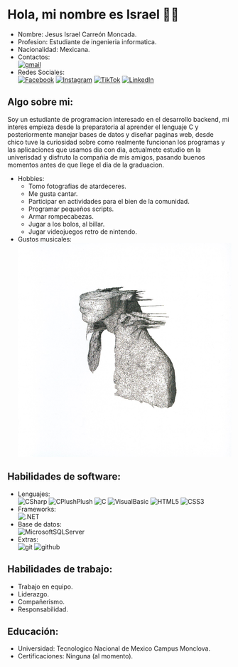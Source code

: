 # Hola, mi nombre es Israel 👋🏻 ###
- Nombre: Jesus Israel Carreón Moncada.
- Profesion: Estudiante de ingenieria informatica.
- Nacionalidad: Mexicana.
- Contactos:</br>
[![gmail](https://img.shields.io/badge/israelcarreon992%40gmail.com-EA4335?style=for-the-badge&logo=gmail&logoColor=white&labelColor=black)]()</br>
- Redes Sociales:</br>
[![Facebook](https://img.shields.io/badge/Facebook-@IsraelMoncada-0866FF?style=for-the-badge&logo=facebook&logoColor=white&labelColor=black)](https://facebook.com/israelmoncada22)
[![Instagram](https://img.shields.io/badge/Instagram-@IsraelMoncada-E4405F?style=for-the-badge&logo=Instagram&logoColor=white&labelColor=black)](https://www.instagram.com/israelmoncada05/)
[![TikTok](https://img.shields.io/badge/TikTok-@IsraelMoncada-32E476?style=for-the-badge&logo=tiktok&logoColor=white&labelColor=black)](https://www.tiktok.com/@israelcm22?lang=es)
[![LinkedIn](https://img.shields.io/badge/LinkedIn-IsraelMoncada-F22F46?style=for-the-badge&logo=linkedin&logoColor=white&labelColor=black)](https://www.linkedin.com/in/jesus-isrrael-carreon-moncada-108b63292?utm_source=share&utm_campaign=share_via&utm_content=profile&utm_medium=android_app)</br>

## Algo sobre mi:
Soy un estudiante de programacion interesado en el desarrollo backend, mi interes empieza desde la preparatoria al aprender el lenguaje C y posteriormente manejar bases de datos y diseñar paginas web, desde chico tuve la curiosidad sobre como realmente funcionan los programas y las aplicaciones que usamos dia con dia, actualmete estudio en la univerisdad y disfruto la compañia de mis amigos, pasando buenos momentos antes de que llege el dia de la graduacion.
</br>
- Hobbies:
  - Tomo fotografias de atardeceres.
  - Me gusta cantar.
  - Participar en actividades para el bien de la comunidad.
  - Programar pequeños scripts.
  - Armar rompecabezas.
  - Jugar a los bolos, al billar.
  - Jugar videojuegos retro de nintendo.</br>
- Gustos musicales:
  ![[Portada del álbum]([/A Rush Of blood To The Head.jpg](https://github.com/IsraelCarry22/IsraelCarry22/blob/main/A%20Rush%20Of%20blood%20To%20The%20Head.jpg))](https://github.com/IsraelCarry22/IsraelCarry22/blob/main/A%20Rush%20Of%20blood%20To%20The%20Head.jpg)


## Habilidades de software:
- Lenguajes:</br>
![CSharp](https://img.shields.io/badge/C%20Sharp-512BD4?style=for-the-badge&logo=CSharp&logoColor=white&labelColor=black)
![CPlushPlush](https://img.shields.io/badge/C%20Plush%20Plush-00599C?style=for-the-badge&logo=C%2B%2B&logoColor=white&labelColor=black)
![C](https://img.shields.io/badge/C-A8B9CC?style=for-the-badge&logo=C&logoColor=white&labelColor=black)
![VisualBasic](https://img.shields.io/badge/Visual%20Basic-512BD4?style=for-the-badge&logo=Visual%20Basic&logoColor=white&labelColor=black)
![HTML5](https://img.shields.io/badge/HTML-E34F26?style=for-the-badge&logo=HTML5&logoColor=white&labelColor=black)
![CSS3](https://img.shields.io/badge/CSS-1572B6?style=for-the-badge&logo=css3&logoColor=white&labelColor=black)</br>
- Frameworks:</br>
![.NET](https://img.shields.io/badge/.NET-512BD4?style=for-the-badge&logo=.NET&logoColor=white&labelColor=black)</br>
- Base de datos:</br>
![MicrosoftSQLServer](https://img.shields.io/badge/Microsoft%20SQL%20Server-CC2927?style=for-the-badge&logo=Microsoft%20SQL%20Server&logoColor=white&labelColor=black)
- Extras:</br>
![git](https://img.shields.io/badge/Git-0866FF?style=for-the-badge&logo=git&logoColor=white&labelColor=black)
![github](https://img.shields.io/badge/GitHub-179287?style=for-the-badge&logo=github&logoColor=white&labelColor=black)


## Habilidades de trabajo:
- Trabajo en equipo.
- Liderazgo.
- Compañerismo.
- Responsabilidad.

## Educación:
- Universidad: Tecnologico Nacional de Mexico Campus Monclova.
- Certificaciones: Ninguna (al momento).


